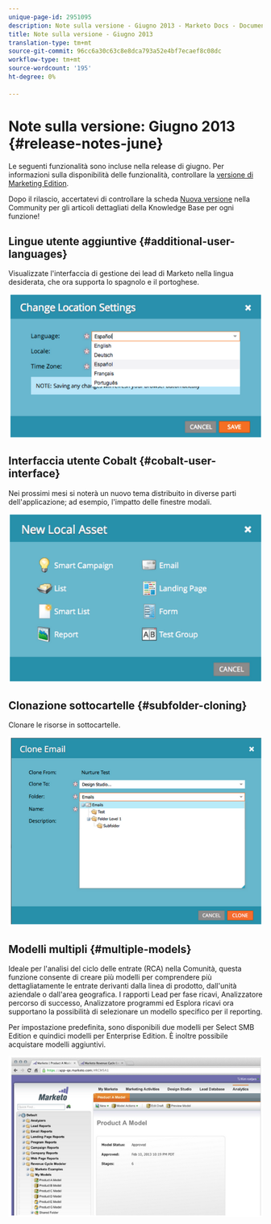 ```yaml
---
unique-page-id: 2951095
description: Note sulla versione - Giugno 2013 - Marketo Docs - Documentazione prodotto
title: Note sulla versione - Giugno 2013
translation-type: tm+mt
source-git-commit: 96cc6a30c63c8e8dca793a52e4bf7ecaef8c08dc
workflow-type: tm+mt
source-wordcount: '195'
ht-degree: 0%

---
```



# Note sulla versione: Giugno 2013 {#release-notes-june}

Le seguenti funzionalità sono incluse nella release di giugno. Per informazioni sulla disponibilità delle funzionalità, controllare la [versione di Marketing Edition](http://docs.marketo.com/display/docs/assets/pricing.php).

Dopo il rilascio, accertatevi di controllare la scheda [Nuova versione](release-notes-december-2013.md) nella Community per gli articoli dettagliati della Knowledge Base per ogni funzione!

## Lingue utente aggiuntive {#additional-user-languages}

Visualizzate l&#39;interfaccia di gestione dei lead di Marketo nella lingua desiderata, che ora supporta lo spagnolo e il portoghese.

![](assets/image2014-9-22-16-3a25-3a54.png)

## Interfaccia utente Cobalt {#cobalt-user-interface}

Nei prossimi mesi si noterà un nuovo tema distribuito in diverse parti dell&#39;applicazione; ad esempio, l&#39;impatto delle finestre modali.

![](assets/image2014-9-22-16-3a26-3a8.png)

## Clonazione sottocartelle {#subfolder-cloning}

Clonare le risorse in sottocartelle.

![](assets/image2014-9-22-16-3a26-3a25.png)

## Modelli multipli {#multiple-models}

Ideale per l&#39;analisi del ciclo delle entrate (RCA) nella Comunità, questa funzione consente di creare più modelli per comprendere più dettagliatamente le entrate derivanti dalla linea di prodotto, dall&#39;unità aziendale o dall&#39;area geografica. I rapporti Lead per fase ricavi, Analizzatore percorso di successo, Analizzatore programmi ed Esplora ricavi ora supportano la possibilità di selezionare un modello specifico per il reporting.

Per impostazione predefinita, sono disponibili due modelli per Select SMB Edition e quindici modelli per Enterprise Edition. È inoltre possibile acquistare modelli aggiuntivi.

![](assets/image2014-9-22-16-3a26-3a59.png)

